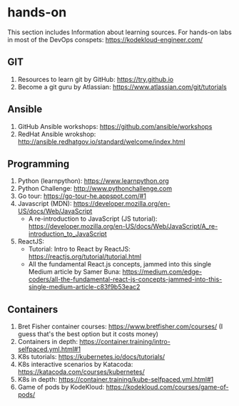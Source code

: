 # hands-on
This section includes Information about learning sources.
For hands-on labs in most of the DevOps conspets: https://kodekloud-engineer.com/
## GIT
1. Resources to learn git by GitHub: https://try.github.io
2. Become a git guru by Atlassian: https://www.atlassian.com/git/tutorials  
## Ansible
1. GitHub Ansible workshops: https://github.com/ansible/workshops 
2. RedHat Ansible wrokshop: http://ansible.redhatgov.io/standard/welcome/index.html  
## Programming
1. Python (learnpython): https://www.learnpython.org
1. Python Challenge: http://www.pythonchallenge.com
1. Go tour: https://go-tour-he.appspot.com/#1
1. Javascript (MDN): https://developer.mozilla.org/en-US/docs/Web/JavaScript
   - A re-introduction to JavaScript (JS tutorial): https://developer.mozilla.org/en-US/docs/Web/JavaScript/A_re-introduction_to_JavaScript
4. ReactJS:
   - Tutorial: Intro to React by ReactJS: https://reactjs.org/tutorial/tutorial.html
   - All the fundamental React.js concepts, jammed into this single Medium article by Samer Buna: https://medium.com/edge-coders/all-the-fundamental-react-js-concepts-jammed-into-this-single-medium-article-c83f9b53eac2 
## Containers
1. Bret Fisher container courses: https://www.bretfisher.com/courses/ (I guess that's the best option but it costs money)
2. Containers in depth: https://container.training/intro-selfpaced.yml.html#1
3. K8s tutorials: https://kubernetes.io/docs/tutorials/
4. K8s interactive scenarios by Katacoda: https://katacoda.com/courses/kubernetes/
5. K8s in depth: https://container.training/kube-selfpaced.yml.html#1
6. Game of pods by KodeKloud: https://kodekloud.com/courses/game-of-pods/
